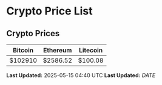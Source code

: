 # Crypto Price List

## Crypto Prices
| Bitcoin | Ethereum | Litecoin |
| ------- | -------- | -------- |
| $102910 | $2586.52 | $100.08 |
**Last Updated:** 2025-05-15 04:40 UTC
**Last Updated:** $DATE$
